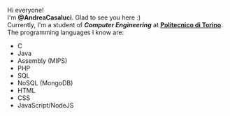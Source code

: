  Hi everyone!  
 I'm **@AndreaCasaluci**. Glad to see you here :)  
 Currently, I'm a student of ***Computer Engineering*** at **[Politecnico di Torino](https://www.polito.it/)**.  
 The programming languages I know are:  
 - C
 - Java
 - Assembly (MIPS)
 - PHP
 - SQL
 - NoSQL (MongoDB)
 - HTML
 - CSS
 - JavaScript/NodeJS
  
 
